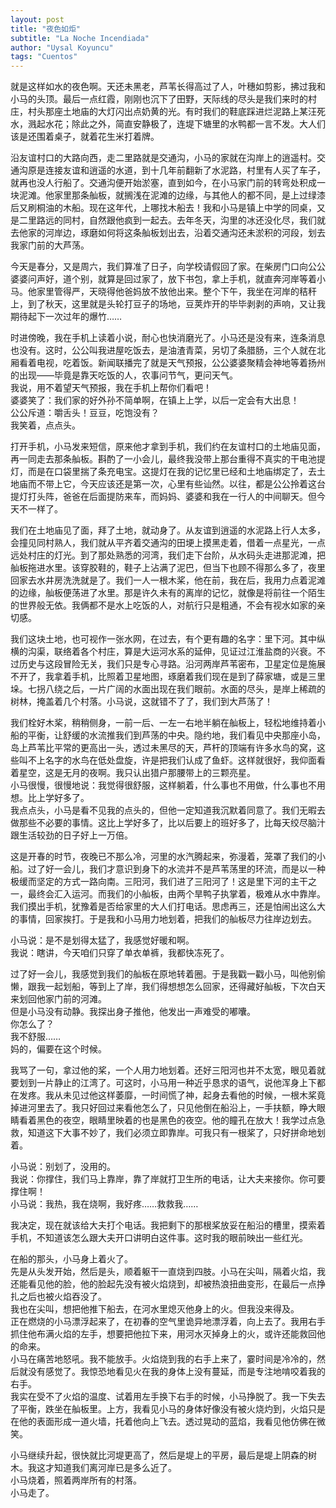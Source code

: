 ```yaml
---
layout: post
title: "夜色如炬"
subtitle: "La Noche Incendiada"
author: "Uysal Koyuncu"
tags: "Cuentos"
---
```


就是这样如水的夜色啊。天还未黑老，芦苇长得高过了人，叶穗如剪影，拂过我和小马的头顶。最后一点红霞，刚刚也沉下了田野，天际线的尽头是我们来时的村庄，村头那座土地庙的大灯闪出点奶黄的光。有时我们的鞋底踩进烂泥路上某汪死水，溅起水花；除此之外，简直安静极了，连堤下塘里的水鸭都一言不发。大人们该是还围着桌子，就着花生米打着牌。  
  
沿友谊村口的大路向西，走二里路就是交通沟，小马的家就在沟岸上的逍遥村。交通沟原是连接友谊和逍遥的水道，到十几年前翻新了水泥路，村里有人买了车子，就再也没人行船了。交通沟便开始淤塞，直到如今，在小马家门前的转弯处积成一块泥滩。他家里那条舢板，就搁浅在泥滩的边缘，与其他人的都不同，是上过绿漆后又刷桐油的木船。现在这年代，上哪找木船去！我和小马是镇上中学的同桌，又是二里路远的同村，自然跟他疯到一起去。去年冬天，沟里的冰还没化尽，我们就去他家的河岸边，琢磨如何将这条舢板划出去，沿着交通沟还未淤积的河段，划去我家门前的大芦荡。  
  
今天是春分，又是周六，我们算准了日子，向学校请假回了家。在柴房门口向公公婆婆问声好，道个别，就算是回过家了，放下书包，拿上手机，就直奔河岸等着小马。他家里管得严，天晓得他爸妈放不放他出来。整个下午，我坐在河岸的秸秆上，到了秋天，这里就是头轮打豆子的场地，豆荚炸开的毕毕剥剥的声响，又让我期待起下一次过年的爆竹……  
  
时进傍晚，我在手机上读着小说，耐心也快消磨光了。小马还是没有来，连条消息也没有。这时，公公叫我进屋吃饭去，是油渣青菜，另切了条腊肠，三个人就在北厢看着电视，吃着饭。新闻联播完了就是天气预报，公公婆婆聚精会神地等着扬州的出现——毕竟是靠天吃饭的人，农事问节气，更问天气。  
我说，用不着望天气预报，我在手机上帮你们看吧！  
婆婆笑了：我们家的好外孙不简单啊，在镇上上学，以后一定会有大出息！  
公公斥道：嚼舌头！豆豆，吃饱没有？  
我笑着，点点头。  
  
打开手机，小马发来短信，原来他才拿到手机，我们约在友谊村口的土地庙见面，再一同走去那条舢板。斟酌了一小会儿，最终我没带上那台重得不真实的干电池提灯，而是在口袋里揣了条充电宝。这提灯在我的记忆里已经和土地庙绑定了，去土地庙而不带上它，今天应该还是第一次，心里有些讪然。以往，都是公公拎着这台提灯打头阵，爸爸在后面提防来车，而妈妈、婆婆和我在一行人的中间聊天。但今天不一样了。  
  
我们在土地庙见了面，拜了土地，就动身了。从友谊到逍遥的水泥路上行人太多，会撞见同村熟人，我们就从平齐着交通沟的田埂上摸黑走着，借着一点星光，一点远处村庄的灯光。到了那处熟悉的河湾，我们走下台阶，从水码头走进那泥滩，把舢板拖进水里。该穿胶鞋的，鞋子上沾满了泥巴，但当下也顾不得那么多了，夜里回家去水井房洗洗就是了。我们一人一根木桨，他在前，我在后，我用力点着泥滩的边缘，舢板便荡进了水里。那是许久未有的离岸的记忆，就像是将前往一个陌生的世界般无依。我俩都不是水上吃饭的人，对航行只是粗通，不会有视水如家的亲切感。  
  
我们这块土地，也可视作一张水网，在过去，有个更有趣的名字：里下河。其中纵横的沟渠，联络着各个村庄，算是大运河水系的延伸，见证过江淮盐商的兴衰。不过历史与这段冒险无关，我们只是专心寻路。沿河两岸芦苇密布，卫星定位是施展不开了，我拿着手机，比照着卫星地图，琢磨着我们现在是到了薛家塘，或是三里垛。七拐八绕之后，一片广阔的水面出现在我们眼前。水面的尽头，是岸上稀疏的树林，掩盖着几个村落。小马说，这就错不了了，我们到大芦荡了！  
  
我们栓好木桨，稍稍侧身，一前一后、一左一右地半躺在舢板上，轻松地维持着小船的平衡，让舒缓的水流推我们到芦荡的中央。隐约地，我们看见中央那座小岛，岛上芦苇比平常的更高出一头，透过未黑尽的天，芦杆的顶端有许多水鸟的窝，这些叫不上名字的水鸟在低处盘旋，许是把我们认成了鱼虾。这样就很好，我仰面看着星空，这是无月的夜啊。我只认出猎户那腰带上的三颗亮星。  
小马很慢，很慢地说：我觉得很舒服，这样躺着，什么事也不用做，什么事也不用想。比上学好多了。  
我点点头，小马是看不见我的点头的，但他一定知道我沉默着同意了。我们无暇去做那些不必要的事情。这比上学好多了，比以后要上的班好多了，比每天绞尽脑汁跟生活较劲的日子好上一万倍。  
  
这是开春的时节，夜晚已不那么冷，河里的水汽腾起来，弥漫着，笼罩了我们的小船。过了好一会儿，我们才意识到身下的水流并不是芦苇荡里的环流，而是以一种极缓而坚定的方式一路向南。三阳河，我们进了三阳河了！这是里下河的主干之一，最终会汇入运河。而我们的小舢板，由两个旱鸭子执掌着，极难从水中靠岸。我们摸出手机，犹豫着是否给家里的大人们打电话。思虑再三，还是怕闹出这么大的事情，回家挨打。于是我和小马用力地划着，把我们的舢板尽力往岸边划去。  
  
小马说：是不是划得太猛了，我感觉好暖和啊。  
我说：瞎讲，今天咱们只穿了单衣单裤，我都快冻死了。  
  
过了好一会儿，我感觉到我们的舢板在原地转着圈。于是我戳一戳小马，叫他别偷懒，跟我一起划船，等到上了岸，我们得想想怎么回家，还得藏好舢板，下次白天来划回他家门前的河滩。  
但是小马没有动静。我探出身子推他，他发出一声难受的嘟囔。  
你怎么了？  
我不舒服……  
妈的，偏要在这个时候。  
  
我骂了一句，拿过他的桨，一个人用力地划着。还好三阳河也并不太宽，眼见着就要划到一片静止的江湾了。可这时，小马用一种近乎恳求的语气，说他浑身上下都在发疼。我从未见过他这样萎靡，一时间慌了神，起身去看他的时候，一根木桨竟掉进河里去了。我只好回过来看他怎么了，只见他倒在船沿上，一手扶额，睁大眼睛看着黑色的夜空，眼睛里映着的也是黑色的夜空。他的瞳孔在放大！我学过点急救，知道这下大事不妙了，我们必须立即靠岸。可我只有一根桨了，只好拼命地划着。  
  
小马说：别划了，没用的。  
我说：你撑住，我们马上靠岸，靠了岸就打卫生所的电话，让大夫来接你。你可要撑住啊！  
小马说：我热，我在烧啊，我好疼……救救我……  
  
我决定，现在就该给大夫打个电话。我把剩下的那根桨放妥在船沿的槽里，摸索着手机，不知道该怎么跟大夫开口讲明白这件事。这时我的眼前映出一些红光。  
  
在船的那头，小马身上着火了。  
先是从头发开始，然后是头，顺着躯干一直烧到四肢。小马在尖叫，隔着火焰，我还能看见他的脸，他的脸起先没有被火焰烧到，却被热浪扭曲变形，在最后一点挣扎之后也被火焰吞没了。  
我也在尖叫，想把他推下船去，在河水里熄灭他身上的火。但我没来得及。  
正在燃烧的小马漂浮起来了，在初春的空气里诡异地漂浮着，向上去了。我用右手抓住他布满火焰的左手，想要把他拉下来，用河水灭掉身上的火，或许还能救回他的命来。  
小马在痛苦地怒吼。我不能放手。火焰烧到我的右手上来了，霎时间是冷冷的，然后就没有感觉了。我惊恐地看见火在我的身体上没有蔓延，而是专注地啃咬着我的右手。  
我实在受不了火焰的温度、试着用左手换下右手的时候，小马挣脱了。我一下失去了平衡，跌坐在舢板里。上方，我看见小马的身体好像没有被火烧灼到，火焰只是在他的表面形成一道火墙，托着他向上飞去。透过晃动的蓝焰，我看见他仿佛在微笑。  
  
小马继续升起，很快就比河堤更高了，然后是堤上的平房，最后是堤上阴森的树木。我这才知道我们离河岸已是多么近了。  
小马烧着，照着两岸所有的村落。  
小马走了。  
